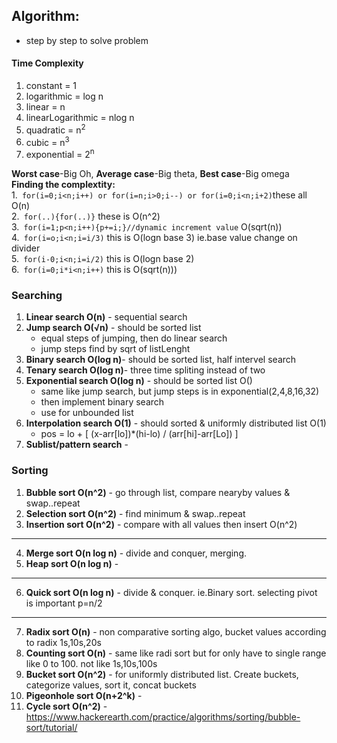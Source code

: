 ## Algorithm: 
- step by step to solve problem

#### Time Complexity  
1. constant = 1   
2. logarithmic = log n   
3. linear = n   
4. linearLogarithmic = nlog n   
5. quadratic = n<sup>2</sup>   
6. cubic = n<sup>3</sup>     
7. exponential = 2<sup>n</sup>   

**Worst case**-Big Oh, **Average case**-Big theta, **Best case**-Big omega  
**Finding the complextity:**  
1.``` for(i=0;i<n;i++) or for(i=n;i>0;i--) or for(i=0;i<n;i+2)```these all O(n)  
2.``` for(..){for(..)}``` these is O(n^2)  
3.``` for(i=1;p<n;i++){p+=i;}//dynamic increment value``` O(sqrt(n))  
4.``` for(i=o;i<n;i=i/3)``` this is O(logn base 3) ie.base value change on divider  
5.``` for(i-0;i<n;i=i/2)``` this is O(logn base 2)  
6.``` for(i=0;i*i<n;i++)``` this is O(sqrt(n)))

### Searching
1. **Linear search O(n)** - sequential search 
2. **Jump search O(√n)** - should be sorted list      
   - equal steps of jumping, then do linear search  
   - jump steps find by sqrt of listLenght
3. **Binary search O(log n)**- should be sorted list, half intervel search 
4. **Tenary search O(log n)**- three time spliting instead of two
5. **Exponential search O(log n)** - should be sorted list O()  
   - same like jump search, but jump steps is in exponential(2,4,8,16,32)
   - then implement binary search
   - use for unbounded list
6. **Interpolation search O(1)** - should sorted & uniformly distributed list O(1)   
   - pos = lo + [ (x-arr[lo])*(hi-lo) / (arr[hi]-arr[Lo]) ]
7. **Sublist/pattern search** -    
   
### Sorting
1. **Bubble sort O(n^2)** - go through list, compare nearyby values & swap..repeat 
2. **Selection sort O(n^2)** -  find minimum & swap..repeat 
3. **Insertion sort O(n^2)** - compare with all values then insert O(n^2)
---
4. **Merge sort O(n log n)** - divide and conquer, merging. 
5. **Heap sort O(n log n)** -  
---
6. **Quick sort O(n log n)** - divide & conquer. ie.Binary sort. selecting pivot is important p=n/2 
---
7. **Radix sort O(n)** - non comparative sorting algo, bucket values according to radix 1s,10s,20s    
8. **Counting sort O(n)** - same like radi sort but for only have to single range like 0 to 100. not like 1s,10s,100s
9. **Bucket sort O(n^2)** - for uniformly distributed list. Create buckets, categorize values, sort it, concat buckets  
10. **Pigeonhole sort O(n+2^k)** -   
11. **Cycle sort O(n^2)** -  
https://www.hackerearth.com/practice/algorithms/sorting/bubble-sort/tutorial/
